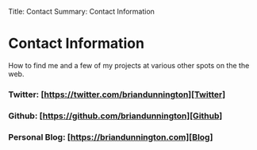 Title: Contact
Summary: Contact Information

<div class="hero-unit">
<h1>Contact Information</h1>
<p>How to find me and a few of my projects at various other spots on the the web.</p>
</div>

### Twitter: [https://twitter.com/briandunnington][Twitter]

### Github: [https://github.com/briandunnington][Github]

### Personal Blog: [https://briandunnington.com][Blog]


[Twitter]: https://twitter.com/briandunnington
[Github]: https://github.com/briandunnington
[Blog]: https://briandunnington.com
